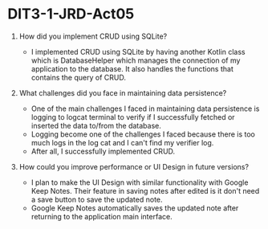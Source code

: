 # DIT3-1-JRD-Act05

1. How did you implement CRUD using SQLite?
    - I implemented CRUD using SQLite by having another Kotlin class which is DatabaseHelper which manages the connection of my application to the database. It also handles the functions that contains the query of CRUD.
   
2. What challenges did you face in maintaining data persistence?
   - One of the main challenges I faced in maintaining data persistence is logging to logcat terminal to verify if I successfully fetched or inserted the data to/from the database. 
   - Logging become one of the challenges I faced because there is too much logs in the log cat and I can't find my verifier log.
   - After all, I successfully implemented CRUD.

3. How could you improve performance or UI Design in future versions?
    - I plan to make the UI Design with similar functionality with Google Keep Notes. Their feature in saving notes after edited is it don't need a save button to save the updated note.
    - Google Keep Notes automatically saves the updated note after returning to the application main interface.